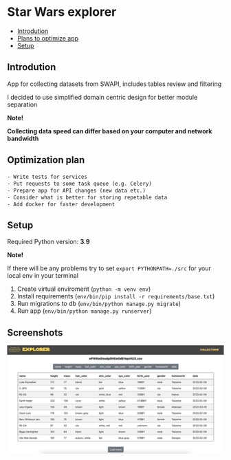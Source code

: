 # Star Wars explorer

- [Introdution](#introdution)
- [Plans to optimize app](#for-future)
- [Setup](#setup)


<a name="introdution"></a>
## Introdution
App for collecting datasets from SWAPI, includes tables review and filtering

I decided to use simplified domain centric design for better module separation

**Note!**

**Collecting data speed can differ based on your computer and network bandwidth**

<a name="for-future"></a>
## Optimization plan
    - Write tests for services
    - Put requests to some task queue (e.g. Celery)
    - Prepare app for API changes (new data etc.)
    - Consider what is better for storing repetable data
    - Add docker for faster development

<a name="for-future"></a>
## Setup
Required Python version: **3.9**

**Note!**

If there will be any problems try to set ```export PYTHONPATH=./src``` for your local env in your terminal

1. Create virtual enviroment (```python -m venv env```)
2. Install requirements (```env/bin/pip install -r requirements/base.txt```)
3. Run migrations to db (```env/bin/python manage.py migrate```)
4. Run app (```env/bin/python manage.py runserver```)

## Screenshots
![Alt text](https://github.com/szym0nplaza/star-wars-explorer/blob/main/screenshots/s2.png)
